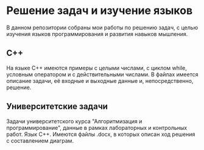 # Решение задач и изучение языков
В данном репозитории собраны мои работы по решению задач,
с целью изучения языков программирования и развития навыков мышления.

## C++
На языке С++ имеются примеры с целыми числами, с циклом while,
условным оператором и с действительными числами. В файлах имеется описание
задачи, её входные и выходные данные и, непосредственно, решение.

## Университетские задачи
Задачи университетского курса "Алгоритмизация и программирование", данные в рамках
лабораторных и контрольных работ. Язык С++.
Имеются файлы .docx, в которых описан ход решения с составлением диаграм.

